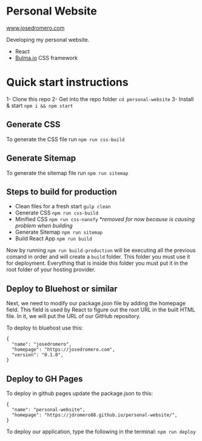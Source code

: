 # Personal Website
www.josedromero.com

Developing my personal website.

- React
- [Bulma.io](https://bulma.io/) CSS framework

# Quick start instructions
1- Clone this repo
2- Get into the repo folder `cd personal-website`
3- Install & start `npm i && npm start`

## Generate CSS
To generate the CSS file run `npm run css-build`

## Generate Sitemap
To generate the sitemap file run `npm run sitemap`

## Steps to build for production
- Clean files for a fresh start `gulp clean`
- Generate CSS `npm run css-build`
- Minified CSS `npm run css-nanofy` **removed for now because is causing problem when building*
- Generate Sitemap `npm run sitemap`
- Build React App `npm run build`

Now by running `npm run build-production` will be executing all the previous comand in order and will create a `build` folder. This folder you must use it for deployment. Everything that is inside this folder you must put it in the root folder of your hosting provider.

## Deploy to Bluehost or similar
Next, we need to modify our package.json file by adding the homepage field. This field is used by React to figure out the root URL in the built HTML file. In it, we will put the URL of our GitHub repository.

To deploy to bluehost use this:
```
{
  "name": "josedromero",
  "homepage": "https://josedromero.com",
  "version": "0.1.0",
}
```

## Deploy to GH Pages
To deploy in github pages update the package.json to this:
```
{
  "name": "personal-website",
  "homepage": "https://jdromero88.github.io/personal-website/",
}  
```
To deploy our application, type the following in the terminal:
`npm run deploy`